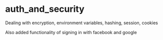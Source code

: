 # auth_and_security
Dealing with encryption, environment variables, hashing, session, cookies

Also added functionality of signing in with facebook and google
